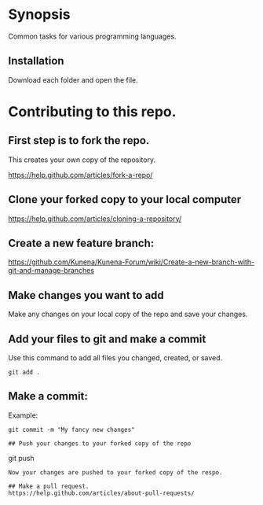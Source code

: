 # Synopsis

Common tasks for various programming languages.

## Installation

Download each folder and open the file.

# Contributing to this repo.

## First step is to fork the repo.
This creates your own copy of the repository.

https://help.github.com/articles/fork-a-repo/


## Clone your forked copy to your local computer

https://help.github.com/articles/cloning-a-repository/

## Create a new feature branch:
https://github.com/Kunena/Kunena-Forum/wiki/Create-a-new-branch-with-git-and-manage-branches


## Make changes you want to add
Make any changes on your local copy of the repo and save your changes.

## Add your files to git and make a commit
Use this command to add all files you changed, created, or saved.
```
git add .
```

## Make a commit:
Example:
```
git commit -m "My fancy new changes"

## Push your changes to your forked copy of the repo
```
git push
```
Now your changes are pushed to your forked copy of the respo. 

## Make a pull request.
https://help.github.com/articles/about-pull-requests/


